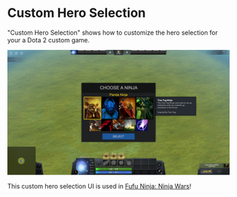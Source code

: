 # Custom Hero Selection
"Custom Hero Selection" shows how to customize the hero selection for your a Dota 2 custom game.

![Fufu Ninja](/screenshot/fufu_ninja_1.jpg)

This custom hero selection UI is used in [Fufu Ninja: Ninja Wars](https://steamcommunity.com/sharedfiles/filedetails/?id=2082787095)!
